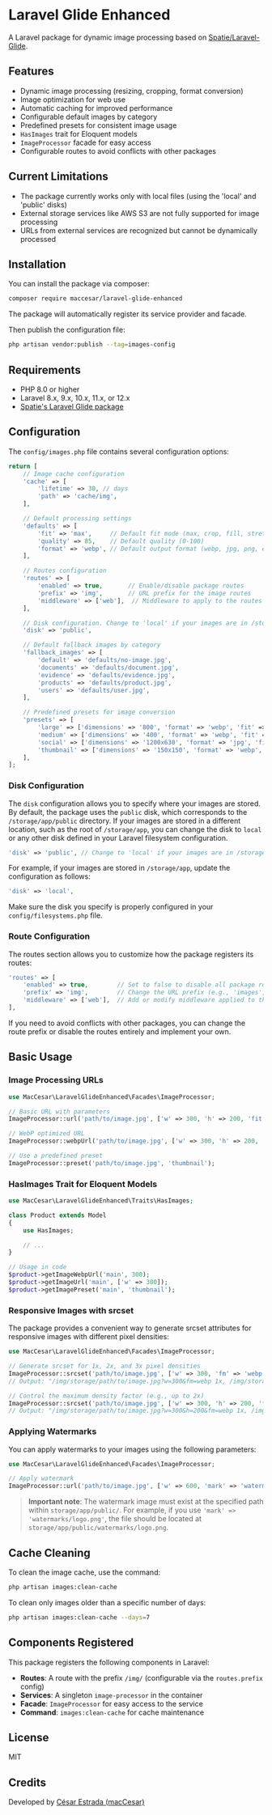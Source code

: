 # Laravel Glide Enhanced

A Laravel package for dynamic image processing based on [Spatie/Laravel-Glide](https://github.com/spatie/laravel-glide).

## Features

- Dynamic image processing (resizing, cropping, format conversion)
- Image optimization for web use
- Automatic caching for improved performance
- Configurable default images by category
- Predefined presets for consistent image usage
- `HasImages` trait for Eloquent models
- `ImageProcessor` facade for easy access
- Configurable routes to avoid conflicts with other packages

## Current Limitations

- The package currently works only with local files (using the 'local' and 'public' disks)
- External storage services like AWS S3 are not fully supported for image processing
- URLs from external services are recognized but cannot be dynamically processed

## Installation

You can install the package via composer:

```bash
composer require maccesar/laravel-glide-enhanced
```

The package will automatically register its service provider and facade.

Then publish the configuration file:

```bash
php artisan vendor:publish --tag=images-config
```

## Requirements

- PHP 8.0 or higher
- Laravel 8.x, 9.x, 10.x, 11.x, or 12.x
- [Spatie's Laravel Glide package](https://github.com/spatie/laravel-glide)

## Configuration

The `config/images.php` file contains several configuration options:

```php
return [
    // Image cache configuration
    'cache' => [
        'lifetime' => 30, // days
        'path' => 'cache/img',
    ],

    // Default processing settings
    'defaults' => [
        'fit' => 'max',     // Default fit mode (max, crop, fill, stretch)
        'quality' => 85,    // Default quality (0-100)
        'format' => 'webp', // Default output format (webp, jpg, png, etc.)
    ],

    // Routes configuration
    'routes' => [
        'enabled' => true,       // Enable/disable package routes
        'prefix' => 'img',       // URL prefix for the image routes
        'middleware' => ['web'],  // Middleware to apply to the routes
    ],

    // Disk configuration. Change to 'local' if your images are in /storage/app
    'disk' => 'public',

    // Default fallback images by category
    'fallback_images' => [
        'default' => 'defaults/no-image.jpg',
        'documents' => 'defaults/document.jpg',
        'evidence' => 'defaults/evidence.jpg',
        'products' => 'defaults/product.jpg',
        'users' => 'defaults/user.jpg',
    ],

    // Predefined presets for image conversion
    'presets' => [
        'large' => ['dimensions' => '800', 'format' => 'webp', 'fit' => 'max'],
        'medium' => ['dimensions' => '400', 'format' => 'webp', 'fit' => 'max'],
        'social' => ['dimensions' => '1200x630', 'format' => 'jpg', 'fit' => 'crop'],
        'thumbnail' => ['dimensions' => '150x150', 'format' => 'webp', 'fit' => 'crop'],
    ],
];
```

### Disk Configuration

The `disk` configuration allows you to specify where your images are stored. By default, the package uses the `public` disk, which corresponds to the `/storage/app/public` directory. If your images are stored in a different location, such as the root of `/storage/app`, you can change the disk to `local` or any other disk defined in your Laravel filesystem configuration.

```php
'disk' => 'public', // Change to 'local' if your images are in /storage/app
```

For example, if your images are stored in `/storage/app`, update the configuration as follows:

```php
'disk' => 'local',
```

Make sure the disk you specify is properly configured in your `config/filesystems.php` file.

### Route Configuration

The routes section allows you to customize how the package registers its routes:

```php
'routes' => [
    'enabled' => true,        // Set to false to disable all package routes
    'prefix' => 'img',        // Change the URL prefix (e.g., 'images', 'media', etc.)
    'middleware' => ['web'],  // Add or modify middleware applied to the routes
],
```

If you need to avoid conflicts with other packages, you can change the route prefix or disable the routes entirely and implement your own.

## Basic Usage

### Image Processing URLs

```php
use MacCesar\LaravelGlideEnhanced\Facades\ImageProcessor;

// Basic URL with parameters
ImageProcessor::url('path/to/image.jpg', ['w' => 300, 'h' => 200, 'fit' => 'crop']);

// WebP optimized URL
ImageProcessor::webpUrl('path/to/image.jpg', ['w' => 300, 'h' => 200, 'fit' => 'crop', 'q' => 90]);

// Use a predefined preset
ImageProcessor::preset('path/to/image.jpg', 'thumbnail');
```

### HasImages Trait for Eloquent Models

```php
use MacCesar\LaravelGlideEnhanced\Traits\HasImages;

class Product extends Model
{
    use HasImages;

    // ...
}

// Usage in code
$product->getImageWebpUrl('main', 300);
$product->getImageUrl('main', ['w' => 300]);
$product->getImagePreset('main', 'thumbnail');
```

### Responsive Images with srcset

The package provides a convenient way to generate srcset attributes for responsive images with different pixel densities:

```php
use MacCesar\LaravelGlideEnhanced\Facades\ImageProcessor;

// Generate srcset for 1x, 2x, and 3x pixel densities
ImageProcessor::srcset('path/to/image.jpg', ['w' => 300, 'fm' => 'webp']);
// Output: "/img/storage/path/to/image.jpg?w=300&fm=webp 1x, /img/storage/path/to/image.jpg?w=600&fm=webp 2x, /img/storage/path/to/image.jpg?w=900&fm=webp 3x"

// Control the maximum density factor (e.g., up to 2x)
ImageProcessor::srcset('path/to/image.jpg', ['w' => 300, 'h' => 200, 'fm' => 'webp'], 2);
// Output: "/img/storage/path/to/image.jpg?w=300&h=200&fm=webp 1x, /img/storage/path/to/image.jpg?w=600&h=400&fm=webp 2x"
```

### Applying Watermarks

You can apply watermarks to your images using the following parameters:

```php
use MacCesar\LaravelGlideEnhanced\Facades\ImageProcessor;

// Apply watermark
ImageProcessor::url('path/to/image.jpg', ['w' => 600, 'mark' => 'watermarks/logo.png', 'markw' => 200, 'markpos' => 'bottom-right', 'markalpha' => 60]);
```

> **Important note**: The watermark image must exist at the specified path within `storage/app/public/`. For example, if you use `'mark' => 'watermarks/logo.png'`, the file should be located at `storage/app/public/watermarks/logo.png`.

## Cache Cleaning

To clean the image cache, use the command:

```bash
php artisan images:clean-cache
```

To clean only images older than a specific number of days:

```bash
php artisan images:clean-cache --days=7
```

## Components Registered

This package registers the following components in Laravel:

- **Routes**: A route with the prefix `/img/` (configurable via the `routes.prefix` config)
- **Services**: A singleton `image-processor` in the container
- **Facade**: `ImageProcessor` for easy access to the service
- **Command**: `images:clean-cache` for cache maintenance

## License

MIT

## Credits

Developed by [César Estrada (macCesar)](https://github.com/macCesar)
